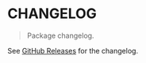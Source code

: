 # CHANGELOG

> Package changelog.

See [GitHub Releases](https://github.com/stdlib-js/utils-property-symbols-in/releases) for the changelog.